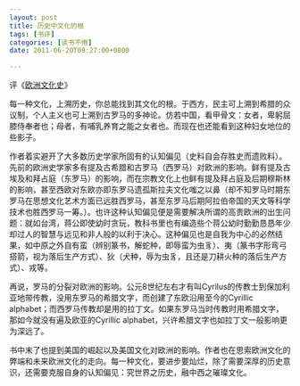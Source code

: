 ```yaml
---
layout: post
title: 历史中文化的根
tags: [书评]
categories: [读书不倦]
date: 2011-06-20T09:27:00+0800

---
```


评《[欧洲文化史]》

每一种文化，上溯历史，你总能找到其文化的根。于西方，民主可上溯到希腊的众议制，个人主义也可上溯到古罗马的多神论。仿若中国，看甲骨文：女者，卑躬屈膝侍奉者也；母者，有哺乳养育之能之女者也。而现在也还能看到这种妇女地位的些影子。  

作者着实避开了大多数历史学家所固有的认知偏见（史料自会存胜史而遗败料）。先前的欧洲史学家多有提及古希腊和古罗马（西罗马）对欧洲的影响。鲜有提及古埃及和拜占庭（东罗马）的影响，而在宗教文化上也鲜有提及拜占庭及后期穆斯林的影响，甚至西欧对东欧亦即东罗马遗孤斯拉夫文化嗤之以鼻（却不知罗马时期东罗马在思想文化艺术方面已远胜西罗马，甚至东罗马后期阿拉伯帝国的天文等科学技术也胜西罗马一筹。）。也许这种认知偏见便是需要解决所谓的高贵欧洲的出生问题：就如台湾，蒋公即使幼时贪玩，教科书里也有编造些个蒋公幼时勤勤恳恳年少却过人的智慧与远见和非人般的以利于决心。这种偏见也是自我为中心的必然结果，如中原之外自有蛮（辨别篆书，解蛇种，即辱蛮为虫豸）、夷（篆书字形弯弓搭箭，视为落后生产方式）、狄（犬种，辱为虫豸，且还是刀耕火种的落后生产方式）、戎等。  

再说，罗马的分裂对欧洲的影响。公元8世纪左右才有叫Cyrilus的传教士到保加利亚地带传教，没用东罗马的希腊文字，而创建了东欧沿用至今的Cyrillic alphabet；而西罗马传教却是用的拉丁文。如果东罗马当时传教时用希腊文字，那如今就没有遍及欧亚的Cyrillic alphabet，兴许希腊文字也如拉丁文一般影响更为深远了。  

书中末了也提到美国的崛起以及美国文化对欧洲的影响。作者也在思索欧洲文化的弊端和未来欧洲文化的走向。每一种文化，要进步要灿烂，除了需要深厚的历史意识，还需要克服自身的认知偏见：究世界之历史，融中西之璀璨文化。

[欧洲文化史]: http://book.douban.com/review/4995489/